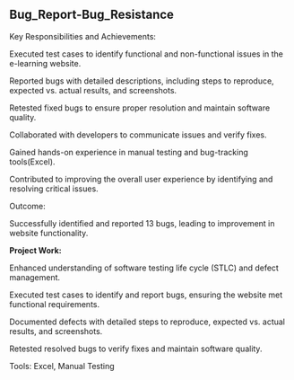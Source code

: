 ## Bug_Report-Bug_Resistance

Key Responsibilities and Achievements:

Executed test cases to identify functional and non-functional issues in the e-learning website.

Reported bugs with detailed descriptions, including steps to reproduce, expected vs. actual results, and screenshots.

Retested fixed bugs to ensure proper resolution and maintain software quality.

Collaborated with developers to communicate issues and verify fixes.

Gained hands-on experience in manual testing and bug-tracking tools(Excel).

Contributed to improving the overall user experience by identifying and resolving critical issues.

Outcome:

Successfully identified and reported 13 bugs, leading to improvement in website functionality.

**Project Work:**

Enhanced understanding of software testing life cycle (STLC) and defect management.

Executed test cases to identify and report bugs, ensuring the website met functional requirements.

Documented defects with detailed steps to reproduce, expected vs. actual results, and screenshots.

Retested resolved bugs to verify fixes and maintain software quality.

Tools: Excel, Manual Testing

